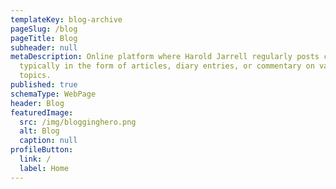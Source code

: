 ```yaml
---
templateKey: blog-archive
pageSlug: /blog
pageTitle: Blog
subheader: null
metaDescription: Online platform where Harold Jarrell regularly posts content,
  typically in the form of articles, diary entries, or commentary on various
  topics.
published: true
schemaType: WebPage
header: Blog
featuredImage:
  src: /img/blogginghero.png
  alt: Blog
  caption: null
profileButton:
  link: /
  label: Home
---
```

